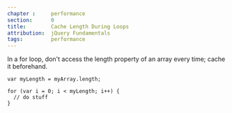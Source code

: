 ```yaml
---
chapter :     performance
section:      0
title:        Cache Length During Loops
attribution:  jQuery Fundamentals
tags:         performance
---
```


In a for loop, don't access the length property of an array every time; cache
it beforehand.

    var myLength = myArray.length;

    for (var i = 0; i < myLength; i++) {
      // do stuff
    }
